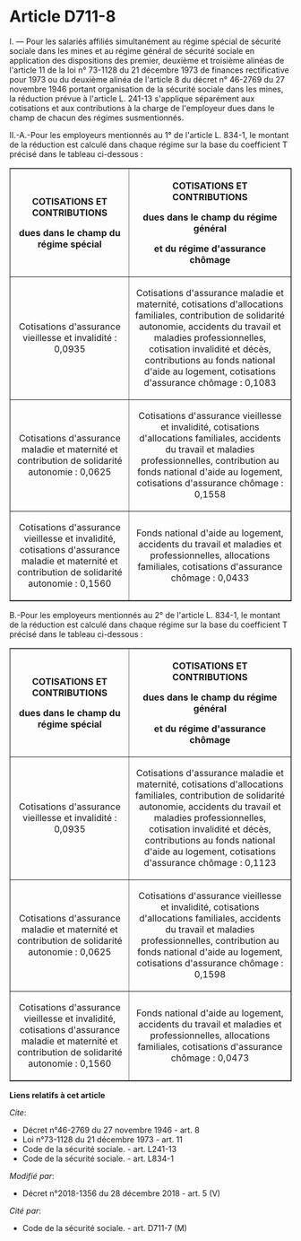 # Article D711-8

I. ― Pour les salariés affiliés simultanément au régime spécial de sécurité sociale dans les mines et au régime général de
sécurité sociale en application des dispositions des premier, deuxième et troisième alinéas de l'article 11 de la loi n°
73-1128 du 21 décembre 1973 de finances rectificative pour 1973 ou du deuxième alinéa de l'article 8 du décret n° 46-2769 du
27 novembre 1946 portant organisation de la sécurité sociale dans les mines, la réduction prévue à l'article L. 241-13
s'applique séparément aux cotisations et aux contributions à la charge de l'employeur dues dans le champ de chacun des
régimes susmentionnés.

II.-A.-Pour les employeurs mentionnés au 1° de l'article L. 834-1, le montant de la réduction est calculé dans chaque régime
sur la base du coefficient T précisé dans le tableau ci-dessous :

<table border="1">
  <tbody>
    <tr>
      <th>

COTISATIONS ET CONTRIBUTIONS

dues dans le champ du régime spécial</th>
      <th>

COTISATIONS ET CONTRIBUTIONS

dues dans le champ du régime général

et du régime d'assurance chômage</th>
    </tr>
    <tr>
      <td align="center">

Cotisations d'assurance vieillesse et invalidité : 0,0935</td>
      <td align="center">

Cotisations d'assurance maladie et maternité, cotisations d'allocations familiales, contribution de solidarité autonomie,
accidents du travail et maladies professionnelles, cotisation invalidité et décès, contributions au fonds national d'aide au
logement, cotisations d'assurance chômage : 0,1083</td>
    </tr>
    <tr>
      <td align="center">

Cotisations d'assurance maladie et maternité et contribution de solidarité autonomie : 0,0625</td>
      <td align="center">

Cotisations d'assurance vieillesse et invalidité, cotisations d'allocations familiales, accidents du travail et maladies
professionnelles, contribution au fonds national d'aide au logement, cotisations d'assurance chômage : 0,1558</td>
    </tr>
    <tr>
      <td align="center">

Cotisations d'assurance vieillesse et invalidité, cotisations d'assurance maladie et maternité et contribution de solidarité
autonomie : 0,1560</td>
      <td align="center">

Fonds national d'aide au logement, accidents du travail et maladies et professionnelles, allocations familiales, cotisations
d'assurance chômage : 0,0433</td>
    </tr>
  </tbody>
</table>

B.-Pour les employeurs mentionnés au 2° de l'article L. 834-1, le montant de la réduction est calculé dans chaque régime sur
la base du coefficient T précisé dans le tableau ci-dessous :

<table border="1">
  <tbody>
    <tr>
      <th>

COTISATIONS ET CONTRIBUTIONS

dues dans le champ du régime spécial</th>
      <th>

COTISATIONS ET CONTRIBUTIONS

dues dans le champ du régime général

et du régime d'assurance chômage</th>
    </tr>
    <tr>
      <td align="center">

Cotisations d'assurance vieillesse et invalidité : 0,0935</td>
      <td align="center">

Cotisations d'assurance maladie et maternité, cotisations d'allocations familiales, contribution de solidarité autonomie,
accidents du travail et maladies professionnelles, cotisation invalidité et décès, contributions au fonds national d'aide au
logement, cotisations d'assurance chômage : 0,1123</td>
    </tr>
    <tr>
      <td align="center">

Cotisations d'assurance maladie et maternité et contribution de solidarité autonomie : 0,0625</td>
      <td align="center">

Cotisations d'assurance vieillesse et invalidité, cotisations d'allocations familiales, accidents du travail et maladies
professionnelles, contribution au fonds national d'aide au logement, cotisations d'assurance chômage : 0,1598</td>
    </tr>
    <tr>
      <td align="center">

Cotisations d'assurance vieillesse et invalidité, cotisations d'assurance maladie et maternité et contribution de solidarité
autonomie : 0,1560</td>
      <td align="center">

Fonds national d'aide au logement, accidents du travail et maladies et professionnelles, allocations familiales, cotisations
d'assurance chômage : 0,0473</td>
    </tr>
  </tbody>
</table>

**Liens relatifs à cet article**

_Cite_:

  - Décret n°46-2769 du 27 novembre 1946 - art. 8
  - Loi n°73-1128 du 21 décembre 1973 - art. 11
  - Code de la sécurité sociale. - art. L241-13
  - Code de la sécurité sociale. - art. L834-1

_Modifié par_:

  - Décret n°2018-1356 du 28 décembre 2018 - art. 5 (V)

_Cité par_:

  - Code de la sécurité sociale. - art. D711-7 (M)
